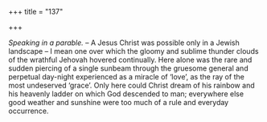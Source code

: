 +++
title = "137"

+++

*Speaking in a parable.* – A Jesus Christ was possible only in a Jewish landscape – I mean one over which the gloomy and sublime thunder clouds of the wrathful Jehovah hovered continually. Here alone was the rare and sudden piercing of a single sunbeam through the gruesome general and perpetual day-night experienced as a miracle of ‘love’, as the ray of the most undeserved ‘grace’. Only here could Christ dream of his rainbow and his heavenly ladder on which God descended to man; everywhere else good weather and sunshine were too much of a rule and everyday occurrence.


